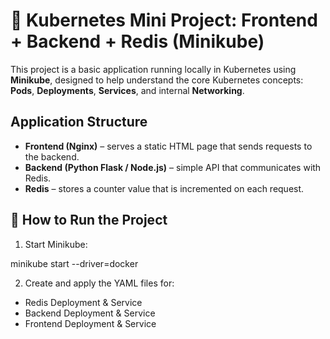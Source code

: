 
# 🐳 Kubernetes Mini Project: Frontend + Backend + Redis (Minikube)

This project is a basic application running locally in Kubernetes using **Minikube**, designed to help understand the core Kubernetes concepts: **Pods**, **Deployments**, **Services**, and internal **Networking**.

## Application Structure

- **Frontend (Nginx)** – serves a static HTML page that sends requests to the backend.
- **Backend (Python Flask / Node.js)** – simple API that communicates with Redis.
- **Redis** – stores a counter value that is incremented on each request.


## 🔧 How to Run the Project

1. Start Minikube:

minikube start --driver=docker

2. Create and apply the YAML files for:

- Redis Deployment & Service
- Backend Deployment & Service
- Frontend Deployment & Service

